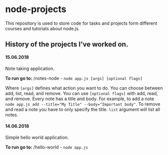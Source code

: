 # node-projects

This repository is used to store code for tasks and projects form different courses and tutorials about node.js.

## History of the projects I've worked on.

#### 15.06.2018
Note taking application.

__To run go to:__ /notes-node - `node app.js [args] [optional flags]`

Where `[args]` defines what action you want to do. You can choose between add, list, read, and remove. You can use `[optional flags]` with add, read, and remove. Every note has a title and body. For example, to add a note `node app.js add --title="My Title" --body="Important body"`. To remove and read a note you have to only specify the title. `list` argument will list all notes.

#### 14.06.2018
Simple hello world application.

__To run go to:__ /hello-world - `node app.js`
